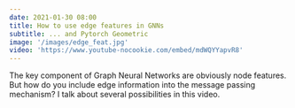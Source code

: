 ```yaml
---
date: 2021-01-30 08:00
title: How to use edge features in GNNs
subtitle: ... and Pytorch Geometric
image: '/images/edge_feat.jpg'
video: 'https://www.youtube-nocookie.com/embed/mdWQYYapvR8'
---
```


The key component of Graph Neural Networks are obviously node features. But how do you include edge information into the message passing mechanism? I talk about several possibilities in this video. 